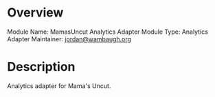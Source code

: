 # Overview

Module Name: MamasUncut Analytics Adapter
Module Type: Analytics Adapter
Maintainer: jordan@wambaugh.org

# Description

Analytics adapter for Mama's Uncut.
